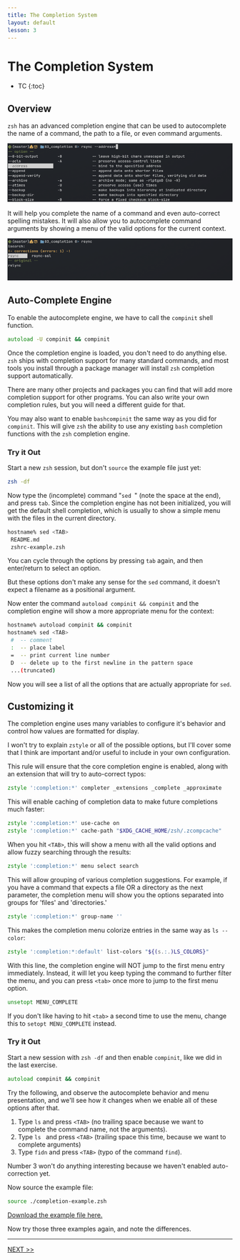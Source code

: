 ```yaml
---
title: The Completion System
layout: default
lesson: 3
---
```

# The Completion System

- TC
{:toc}

## Overview

`zsh` has an advanced completion engine that can be used to autocomplete the name of a command, the path to a file, or even command arguments.

![image](./images/completion.png)

It will help you complete the name of a command and even auto-correct spelling mistakes. It will also allow you to autocomplete command arguments by showing a menu of the valid options for the current context.

![image](./images/spelling.png)

## Auto-Complete Engine

To enable the autocomplete engine, we have to call the `compinit` shell function.

```zsh
autoload -U compinit && compinit
```

Once the completion engine is loaded, you don't need to do anything else. `zsh` ships with completion support for many standard commands, and most tools you install through a package manager will install `zsh` completion support automatically.

There are many other projects and packages you can find that will add more completion support for other programs. You can also write your own completion rules, but you will need a different guide for that.

You may also want to enable `bashcompinit` the same way as you did for `compinit`. This will give `zsh` the ability to use any existing `bash` completion functions with the `zsh` completion engine.

### Try it Out

Start a new `zsh` session, but don't `source` the example file just yet:

```zsh
zsh -df
```

Now type the (incomplete) command "`sed `" (note the space at the end), and press `tab`. Since the completion engine has not been initialized, you will get the default shell completion, which is usually to show a simple menu with the files in the current directory.

```zsh
hostname% sed <TAB>
 README.md
 zshrc-example.zsh
```

You can cycle through the options by pressing `tab` again, and then enter/return to select an option.

But these options don't make any sense for the `sed` command, it doesn't expect a filename as a positional argument.

Now enter the command `autoload compinit && compinit` and the completion engine will show a more appropriate menu for the context:

```zsh
hostname% autoload compinit && compinit
hostname% sed <TAB>
 #  -- comment
 :  -- place label
 =  -- print current line number
 D  -- delete up to the first newline in the pattern space
 ...(truncated)
```

Now you will see a list of all the options that are actually appropriate for `sed`.

## Customizing it

The completion engine uses many variables to configure it's behavior and control how values are formatted for display.

I won't try to explain `zstyle` or all of the possible options, but I'll cover some that I think are important and/or useful to include in your own configuration.

This rule will ensure that the core completion engine is enabled, along with an extension that will try to auto-correct typos:

```zsh
zstyle ':completion:*' completer _extensions _complete _approximate
```

This will enable caching of completion data to make future completions much faster:

```zsh
zstyle ':completion:*' use-cache on
zstyle ':completion:*' cache-path "$XDG_CACHE_HOME/zsh/.zcompcache"
```

When you hit `<TAB>`, this will show a menu with all the valid options and allow fuzzy searching through the results:

```zsh
zstyle ':completion:*' menu select search
```

This will allow grouping of various completion suggestions. For example, if you have a command that expects a file OR a directory as the next parameter, the completion menu will show you the options separated into groups for 'files' and 'directories.'

```zsh
zstyle ':completion:*' group-name ''
```
This makes the completion menu colorize entries in the same way as `ls --color`:

```zsh
zstyle ':completion:*:default' list-colors "${(s.:.)LS_COLORS}"
```

With this line, the completion engine will NOT jump to the first menu entry immediately. Instead, it will let you keep typing the command to further filter the menu, and you can press `<tab>` once more to jump to the first menu option.

```zsh
unsetopt MENU_COMPLETE
```

If you don't like having to hit `<tab>` a second time to use the menu, change this to `setopt MENU_COMPLETE` instead.

### Try it Out

Start a new session with `zsh -df` and then enable `compinit`, like we did in the last exercise.

```zsh
autoload compinit && compinit
```

Try the following, and observe the autocomplete behavior and menu presentation, and we'll see how it changes when we enable all of these options after that.

1. Type `ls` and press `<TAB>` (no trailing space because we want to complete the command name, not the arguments).
2. Type `ls ` and press `<TAB>` (trailing space this time, because we want to complete arguments)
3. Type `fidn` and press `<TAB>` (typo of the command `find`).

Number 3 won't do anything interesting because we haven't enabled auto-correction yet.

Now source the example file:

```zsh
source ./completion-example.zsh
```

[Download the example file here.](./prompt-example.zsh)

Now try those three examples again, and note the differences.

---

[NEXT >>](./04_complete-setup)
